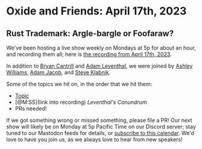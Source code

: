 # Oxide and Friends: April 17th, 2023

## Rust Trademark: Argle-bargle or Foofaraw?

We've been hosting a live show weekly on Mondays at 5p for about an hour,
and recording them all; here is
[the recording from April 17th, 2023](https://youtu.be/N-ADQ5n7HoY).

In addition to
[Bryan Cantrill](https://mastodon.social/@bcantrill) and
[Adam Leventhal](https://mastodon.social/@ahl),
we were joined by
[Ashley Williams](https://mastodon.social/@ag_dubs),
[Adam Jacob](https://mastodon.social/@adamhjk@hachyderm.io),
and [Steve Klabnik](https://twitter.com/steveklabnik).

Some of the topics we hit on, in the order that we hit them:

- [Topic](link)
- [@M:SS](link into recording)
  *Leventhal's Conundrum*
- PRs needed!

If we got something wrong or missed something, please file a PR!
Our next show will likely be on Monday at 5p Pacific Time on our Discord
server; stay tuned to our Mastodon feeds for details, or [subscribe to this
calendar](https://sesh.fyi/api/calendar/v2/iMdFbuFRupMwuTiwvXswNU.ics).  We'd
love to have you join us, as we always love to hear from new speakers!

